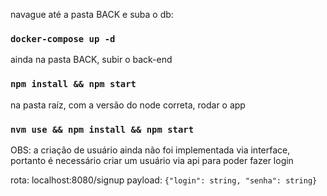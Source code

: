 navague até a pasta BACK e suba o db:

### `docker-compose up -d`

ainda na pasta BACK, subir o back-end

### `npm install && npm start`

na pasta raíz, com a versão do node correta, rodar o app

### `nvm use && npm install && npm start`

OBS: a criação de usuário ainda não foi implementada via interface, portanto é necessário criar um usuário via api para poder fazer login

rota: localhost:8080/signup
payload: `{"login": string, "senha": string}`
